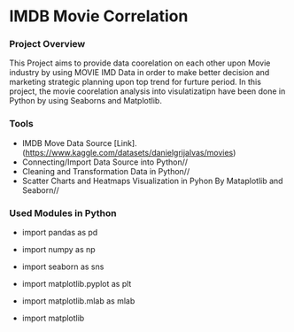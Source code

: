 # IMDB Movie Correlation

### Project Overview

This Project aims to provide data coorelation on each other upon Movie industry by using MOVIE IMD Data in order to make better decision and marketing strategic planning upon top trend for furture period. In this project, the movie coorelation analysis into visulatizatipn have been done in Python by using Seaborns and Matplotlib.

### Tools
- IMDB Move Data Source [Link].(https://www.kaggle.com/datasets/danielgrijalvas/movies)
- Connecting/Import Data Source into Python//
- Cleaning and Transformation Data in Python//
- Scatter Charts and Heatmaps Visualization in Pyhon By Mataplotlib and Seaborn//

### Used Modules in Python

- import pandas as pd
- import numpy as np
- import seaborn as sns

- import matplotlib.pyplot as plt
- import matplotlib.mlab as mlab
- import matplotlib
